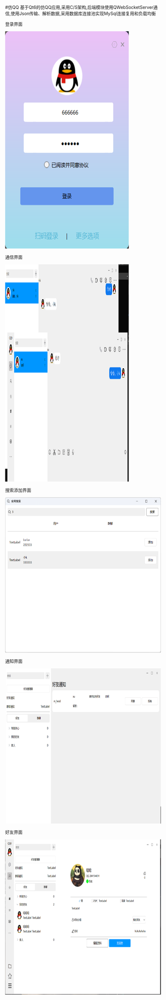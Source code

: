 #仿QQ
基于Qt6的仿QQ应用,采用C/S架构,后端模块使用QWebSocketServer通信,使用Json传输、解析数据,采用数据库连接池实现MySql连接复用和负载均衡

登录界面

<img src="ResultPicture/login.png" alt="Example Image" width="400" height="700">

通信界面

<img src="ResultPicture/communication.png" alt="Example Image" width="400" height="700">

搜索添加界面

<img src="ResultPicture/add.png" alt="Example Image" width="700" height="500">

通知界面

<img src="ResultPicture/notice.png" alt="Example Image" width="700" height="500">

好友界面

<img src="ResultPicture/contact.png" alt="Example Image" width="700" height="500">
